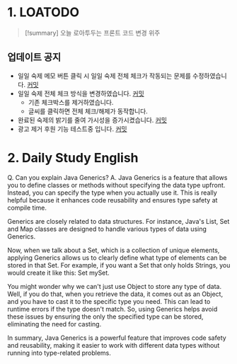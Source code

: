 # 1. LOATODO
>[!summary]
>오늘 로아투두는 프론트 코드 변경 위주

## 업데이트 공지
- 일일 숙제 메모 버튼 클릭 시 일일 숙제 전체 체크가 작동되는 문제를 수정하였습니다. [커밋](https://github.com/minhyeok2487/LoatodoFrontWithTs/commit/a813d225dc5942c4d877362c9f64e6fa00f2badf)
- 일일 숙제 전체 체크 방식을 변경하였습니다. [커밋](https://github.com/minhyeok2487/LoatodoFrontWithTs/commit/bdbcc5278185a5679fd4e84f0935d7063fa2a65b)
	- 기존 체크박스를 제거하였습니다. 
	- 글씨를 클릭하면 전체 체크/해제가 동작합니다.
- 완료된 숙제의 밝기를 줄여 가시성을 증가시켰습니다. [커밋](https://github.com/minhyeok2487/LoatodoFrontWithTs/commit/6db2e417074d02fdff0b37f97e7e92d494998c6a)
- 광고 제거 후원 기능 테스트중 입니다. [커밋](https://github.com/minhyeok2487/LoatodoFrontWithTs/commit/64be9f895ef510301b1f7a1d9b6a1d554bdd6635)
# 2. Daily Study English
Q. Can you explain Java Generics?
A. Java Generics is a feature that allows you to define classes or methods without specifying the data type upfront. Instead, you can specify the type when you actually use it. This is really helpful because it enhances code reusability and  ensures type safety at compile time.

Generics are closely related to data structures. For instance, Java's List, Set and Map classes are designed to handle various types of data using Generics.

Now, when we talk about a Set, which is a collection of unique elements, applying Generics allows us to clearly define what type of elements can be stored in that Set. For example, if you want a Set that only holds Strings, you would create it like this: Set<String> mySet.

You might wonder why we can't just use Object to store any type of data.
Well, if you do that, when you retrieve the data, it comes out as an Object, and you have to cast it to the specific type you need. This can lead to runtime errors if the type doesn't match.
So, using Generics helps avoid these issues by ensuring the only the specified type can be stored, eliminating the need for casting.

In summary, Java Generics is a powerful feature that improves code safety and reusability, making it easier to work with different data types without running into type-related problems.